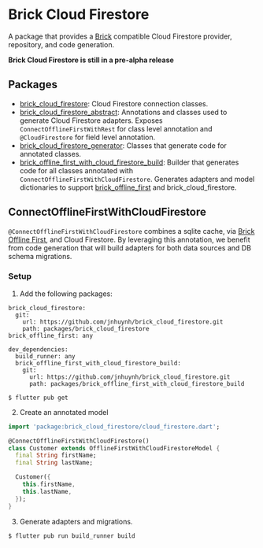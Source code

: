 # Brick Cloud Firestore

A package that provides a [Brick][brick] compatible Cloud Firestore provider, repository, and code generation.

**Brick Cloud Firestore is still in a pre-alpha release**

## Packages

- [brick_cloud_firestore][brick_cloud_firestore]: Cloud Firestore connection classes.
- [brick_cloud_firestore_abstract][brick_cloud_firestore_abstract]: Annotations and classes used to generate Cloud Firestore adapters. Exposes `ConnectOfflineFirstWithRest` for class level annotation and `@CloudFirestore` for field level annotation.
- [brick_cloud_firestore_generator][brick_cloud_firestore_generator]: Classes that generate code for annotated classes.
- [brick_offline_first_with_cloud_firestore_build][brick_offline_first_with_cloud_firestore_build]: Builder that generates code for all classes annotated with `ConnectOfflineFirstWithCloudFirestore`. Generates adapters and model dictionaries to support [brick_offline_first][brick_offline_first] and brick_cloud_firestore.

## ConnectOfflineFirstWithCloudFirestore

`@ConnectOfflineFirstWithCloudFirestore` combines a sqlite cache, via [Brick Offline First][brick_offline_first], and Cloud Firestore. By leveraging this annotation, we benefit from code generation that will build adapters for both data sources and DB schema migrations.

### Setup

1. Add the following packages:

```
brick_cloud_firestore:
  git:
    url: https://github.com/jnhuynh/brick_cloud_firestore.git
    path: packages/brick_cloud_firestore
brick_offline_first: any

dev_dependencies:
  build_runner: any
  brick_offline_first_with_cloud_firestore_build:
    git:
      url: https://github.com/jnhuynh/brick_cloud_firestore.git
      path: packages/brick_offline_first_with_cloud_firestore_build
```

```shell
$ flutter pub get
```

2. Create an annotated model

```dart
import 'package:brick_cloud_firestore/cloud_firestore.dart';

@ConnectOfflineFirstWithCloudFirestore()
class Customer extends OfflineFirstWithCloudFirestoreModel {
  final String firstName;
  final String lastName;

  Customer({
    this.firstName,
    this.lastName,
  });
}
```

3. Generate adapters and migrations.

```shell
$ flutter pub run build_runner build
```

[brick]:https://github.com/greenbits/brick
[brick_offline_first]:https://github.com/greenbits/brick/tree/master/packages/brick_offline_first
[brick_cloud_firestore]:https://github.com/jnhuynh/brick_cloud_firestore/tree/master/brick_cloud_firestore
[brick_cloud_firestore_abstract]:https://github.com/jnhuynh/brick_cloud_firestore/tree/master/brick_cloud_firestore_abstract
[brick_cloud_firestore_generator]:https://github.com/jnhuynh/brick_cloud_firestore/tree/master/brick_cloud_firestore_generator
[brick_offline_first_with_cloud_firestore_build]:https://github.com/jnhuynh/brick_cloud_firestore/tree/master/brick_offline_first_with_cloud_firestore_build
